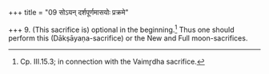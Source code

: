 +++
title = "09 सोऽयन् दर्शपूर्णमासयोः प्रक्रमे"

+++
9. (This sacrifice is) optional in the beginning.[^1] Thus one should perform this (Dākṣāyaṇa-sacrifice) or the New and Full moon-sacrifices.  

[^1]: Cp. III.15.3; in connection with the Vaimr̥dha sacrifice.  
